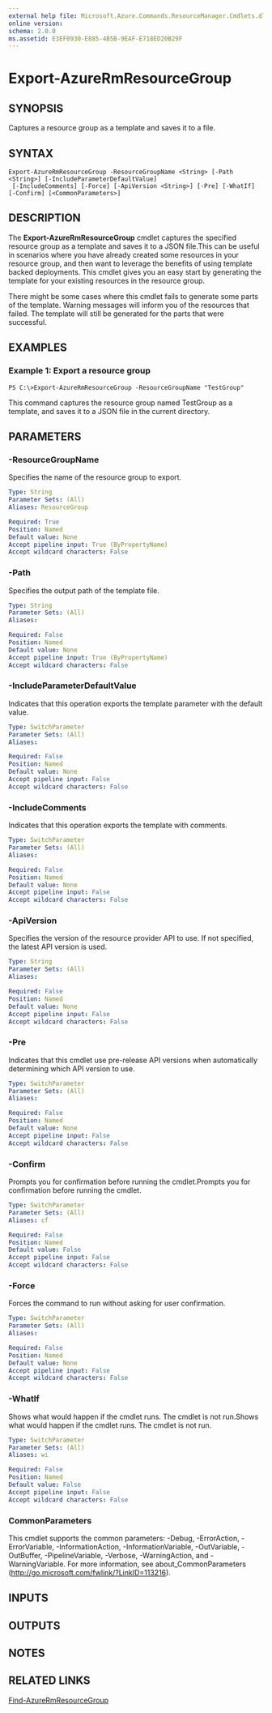 ```yaml
---
external help file: Microsoft.Azure.Commands.ResourceManager.Cmdlets.dll-Help.xml
online version: 
schema: 2.0.0
ms.assetid: E3EF0930-E885-4B5B-9EAF-E718ED20B29F
---
```


# Export-AzureRmResourceGroup

## SYNOPSIS
Captures a resource group as a template and saves it to a file.

## SYNTAX

```
Export-AzureRmResourceGroup -ResourceGroupName <String> [-Path <String>] [-IncludeParameterDefaultValue]
 [-IncludeComments] [-Force] [-ApiVersion <String>] [-Pre] [-WhatIf] [-Confirm] [<CommonParameters>]
```

## DESCRIPTION
The **Export-AzureRmResourceGroup** cmdlet captures the specified resource group as a template and saves it to a JSON file.This can be useful in scenarios where you have already created some resources in your resource group, and then want to leverage the benefits of using template backed deployments.
This cmdlet gives you an easy start by generating the template for your existing resources in the resource group.

There might be some cases where this cmdlet fails to generate some parts of the template.
Warning messages will inform you of the resources that failed.
The template will still be generated for the parts that were successful.

## EXAMPLES

### Example 1: Export a resource group
```
PS C:\>Export-AzureRmResourceGroup -ResourceGroupName "TestGroup"
```

This command captures the resource group named TestGroup as a template, and saves it to a JSON file in the current directory.

## PARAMETERS

### -ResourceGroupName
Specifies the name of the resource group to export.

```yaml
Type: String
Parameter Sets: (All)
Aliases: ResourceGroup

Required: True
Position: Named
Default value: None
Accept pipeline input: True (ByPropertyName)
Accept wildcard characters: False
```

### -Path
Specifies the output path of the template file.

```yaml
Type: String
Parameter Sets: (All)
Aliases: 

Required: False
Position: Named
Default value: None
Accept pipeline input: True (ByPropertyName)
Accept wildcard characters: False
```

### -IncludeParameterDefaultValue
Indicates that this operation exports the template parameter with the default value.

```yaml
Type: SwitchParameter
Parameter Sets: (All)
Aliases: 

Required: False
Position: Named
Default value: None
Accept pipeline input: False
Accept wildcard characters: False
```

### -IncludeComments
Indicates that this operation exports the template with comments.

```yaml
Type: SwitchParameter
Parameter Sets: (All)
Aliases: 

Required: False
Position: Named
Default value: None
Accept pipeline input: False
Accept wildcard characters: False
```

### -ApiVersion
Specifies the version of the resource provider API to use.
If not specified, the latest API version is used.

```yaml
Type: String
Parameter Sets: (All)
Aliases: 

Required: False
Position: Named
Default value: None
Accept pipeline input: False
Accept wildcard characters: False
```

### -Pre
Indicates that this cmdlet use pre-release API versions when automatically determining which API version to use.

```yaml
Type: SwitchParameter
Parameter Sets: (All)
Aliases: 

Required: False
Position: Named
Default value: None
Accept pipeline input: False
Accept wildcard characters: False
```

### -Confirm
Prompts you for confirmation before running the cmdlet.Prompts you for confirmation before running the cmdlet.

```yaml
Type: SwitchParameter
Parameter Sets: (All)
Aliases: cf

Required: False
Position: Named
Default value: False
Accept pipeline input: False
Accept wildcard characters: False
```

### -Force
Forces the command to run without asking for user confirmation.

```yaml
Type: SwitchParameter
Parameter Sets: (All)
Aliases: 

Required: False
Position: Named
Default value: None
Accept pipeline input: False
Accept wildcard characters: False
```

### -WhatIf
Shows what would happen if the cmdlet runs.
The cmdlet is not run.Shows what would happen if the cmdlet runs.
The cmdlet is not run.

```yaml
Type: SwitchParameter
Parameter Sets: (All)
Aliases: wi

Required: False
Position: Named
Default value: False
Accept pipeline input: False
Accept wildcard characters: False
```

### CommonParameters
This cmdlet supports the common parameters: -Debug, -ErrorAction, -ErrorVariable, -InformationAction, -InformationVariable, -OutVariable, -OutBuffer, -PipelineVariable, -Verbose, -WarningAction, and -WarningVariable. For more information, see about_CommonParameters (http://go.microsoft.com/fwlink/?LinkID=113216).

## INPUTS

## OUTPUTS

## NOTES

## RELATED LINKS

[Find-AzureRmResourceGroup](./Find-AzureRmResourceGroup.md)


